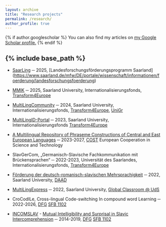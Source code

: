 ```yaml
---
layout: archive
title: "Research projects"
permalink: /research/
author_profile: true
---
```


{% if author.googlescholar %}
  You can also find my articles on <u><a href="{{author.googlescholar}}">my Google Scholar profile</a>.</u>
{% endif %}

{% include base_path %}
---

- [SaarLing](https://www.uni-saarland.de/en/department/lst/news/funding-for-the-saarling-project-35579.html) ─ 2025, [Landesforschungsförderungsprogramm Saarland] (https://www.saarland.de/mfw/DE/portale/wissenschaft/informationen/foerderung/landesforschungsfoerderung)

- [MMIK](https://www.uni-saarland.de/en/department/lst/news/funding-for-the-project-multimodal-multilingual-individualized-communication-support-mmik-35585.html) ─ 2025, Saarland University, Internationalisierungsfonds, [Transform4Europe](https://www.uni-saarland.de/global/transform4europe.html)

- [MultiLingCommunity](https://www.uni-saarland.de/en/department/lst/news/funding-for-the-multilingcommunity-project-29854.html) ─ 2024, Saarland University, Internationalisierungsfonds, [Transform4Europe](https://www.uni-saarland.de/global/transform4europe.html), [UniGr](https://www.uni-gr.eu/de)

- [MultiLingID-Portal](https://intercomprehension.coli.uni-saarland.de/en/) ─ 2023, Saarland University, Internationalisierungsfonds [Transform4Europe](https://www.uni-saarland.de/global/transform4europe.html)

- [A Multilingual Repository of Phraseme Constructions of Central and East European Languages](https://www.cost.eu/actions/CA22115/#tabs+Name:Description) ─ 2023-2027, [COST](https://cost.eu/) European Cooperation in Science and Technology

- SlavGerCom, „Germanisch-Slavische Fachkommunikation mit Brückensprachen“ ─ 2022-2023, Universität des Saarlandes, Internationalisierungsfonds, [Transform4Europe](https://www.uni-saarland.de/global/transform4europe.html)

- [Förderung der deutsch-romanisch-slavischen Mehrsprachigkeit](https://wiki.coli.uni-saarland.de/incomslav/GerSlavRom) ─ 2022, Saarland University, [DAAD](https://www.daad.de/de/)

- [MultiLingExpress](https://www.coli.uni-saarland.de/~tania/multilingexpress.html) ─ 2022, Saarland University, [Global Classroom @ UdS](https://www.uni-saarland.de/projekt/digitalisierung/digitalisierungsprojekte/projekt-global-classroom.html)

- CroCodILe, Cross-lingual Code-switching In compound word Learning ─ 2022-2026, [DFG](https://www.dfg.de/) [SFB 1102](https://sfb1102.uni-saarland.de/)

- [INCOMSLAV](https://sfb1102.uni-saarland.de/projects/mutual-intelligibility-and-surprisal-in-slavic-intercomprehension-incomslav/) - [Mutual Intelligibility and Surprisal in Slavic Intercomprehension](https://www.coli.uni-saarland.de/~tania/incomslav.html) ─ 2014-2019, [DFG](https://www.dfg.de/) [SFB 1102](https://sfb1102.uni-saarland.de/)

